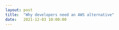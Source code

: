 ```yaml
---
layout: post
title:  "Why developers need an AWS alternative"
date:   2021-12-03 10:00:00
---
```

<br>
